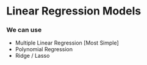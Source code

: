 # Linear Regression Models

### We can use 
- Multiple Linear Regression [Most Simple]
- Polynomial Regression 
- Ridge / Lasso
